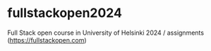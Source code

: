 # fullstackopen2024
Full Stack open course in University of Helsinki 2024 / assignments (https://fullstackopen.com)
